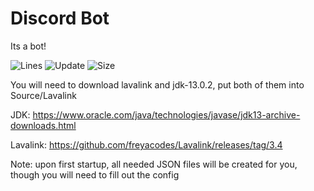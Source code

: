 # Discord Bot
Its a bot!

![Lines](https://img.shields.io/tokei/lines/github/Helodity/DiscordBot?color=purple&label=Total%20Lines&style=flat-square)
![Update](https://img.shields.io/github/last-commit/Helodity/DiscordBot?color=purple&label=Latest%20Commit&style=flat-square)
![Size](https://img.shields.io/github/languages/code-size/Helodity/DiscordBot?color=purple&label=Code%20%20Size&style=flat-square)

You will need to download lavalink and jdk-13.0.2, put both of them into Source/Lavalink

JDK: https://www.oracle.com/java/technologies/javase/jdk13-archive-downloads.html

Lavalink: https://github.com/freyacodes/Lavalink/releases/tag/3.4

Note: upon first startup, all needed JSON files will be created for you, though you will need to fill out the config
